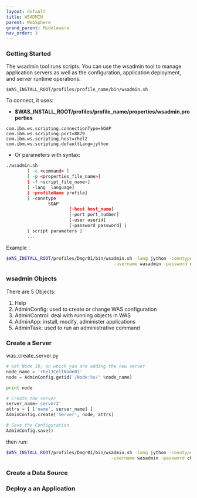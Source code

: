 ```yaml
---
layout: default
title: WSADMIN
parent: WebSphere
grand_parent: Middleware
nav_order: 3
---
```


### Getting Started
The wsadmin tool runs scripts. You can use the wsadmin tool to manage application servers as well as the configuration, application deployment, and server runtime operations.

~~~
$WAS_INSTALL_ROOT/profiles/profile_name/bin/wsadmin.sh
~~~


To connect, it uses:
- **$WAS_INSTALL_ROOT/profiles/profile_name/properties/wsadmin.properties**
~~~props
com.ibm.ws.scripting.connectionType=SOAP
com.ibm.ws.scripting.port=8879
com.ibm.ws.scripting.host=rhel2
com.ibm.ws.scripting.defaultLang=jython
~~~

- Or parameters with syntax:
~~~sh
./wsadmin.sh 
        [ -c <command> ] 
        [ -p <properties_file_name>] 
        [ -f <script_file_name>] 
        [ -lang  language]  
        [ -profileName profile]  
        [ -conntype  
                SOAP
                        [-host host_name]
                        [-port port_number]
                        [-user userid]
                        [-password password] | 
        [ script parameters ]
		...
~~~

Example :
~~~sh
$WAS_INSTALL_ROOT/profiles/Dmgr01/bin/wsadmin.sh -lang jython -conntype SOAP -host rhel2 \
                                         -username wasadmin -password changeit -f was_create_server.py 
~~~

### wsadmin Objects
There are 5 Objects:
1. Help
2. AdminConfig: used to create or change WAS configuration
3. AdminControl: deal with running objects in WAS
4. AdminApp: install, modify, administer applications
5. AdminTask:  used to run an administrative command

### Create a Server
was_create_server.py 
~~~py
# Get Node ID, on which you are adding the new server
node_name = 'rhel3CellNode01'
node = AdminConfig.getid('/Node:%s/' %node_name)

print node

# Create the server
server_name='server2'
attrs = [ ['name', server_name] ]
AdminConfig.create('Server', node, attrs)

# Save the Configuration
AdminConfig.save()
~~~

then run:
~~~sh
$WAS_INSTALL_ROOT/profiles/Dmgr01/bin/wsadmin.sh -lang jython -conntype SOAP -host rhel2 \
                                        -username wasadmin -password changeit -f was_create_server.py
~~~

### Create a Data Source

### Deploy a an Application
